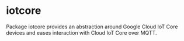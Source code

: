 # iotcore
Package iotcore provides an abstraction around Google Cloud IoT Core devices and eases interaction with Cloud IoT Core over MQTT.
